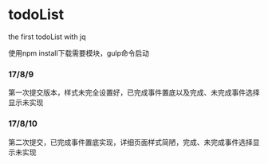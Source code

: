 # todoList
the first todoList with jq

使用npm install下载需要模块，gulp命令启动

### 17/8/9
第一次提交版本，样式未完全设置好，已完成事件置底以及完成、未完成事件选择显示未实现

### 17/8/10
第二次提交，已完成事件置底实现，详细页面样式简陋，完成、未完成事件选择显示未实现
